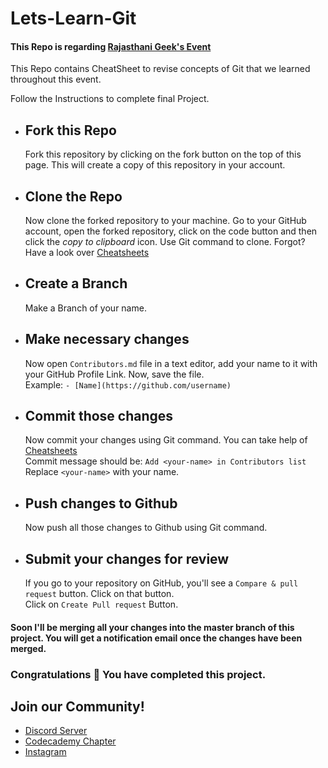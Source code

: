 # Lets-Learn-Git
#### This Repo is regarding [Rajasthani Geek's Event](https://community.codecademy.com/events/details/codecademy-rajasthani-geeks-presents-lets-learn-git/)

This Repo contains CheatSheet to revise concepts of Git that we learned throughout this event.

Follow the Instructions to complete final Project.
- ## Fork this Repo
  Fork this repository by clicking on the fork button on the top of this page. This will create a copy of this repository in your account.
- ## Clone the Repo
  Now clone the forked repository to your machine. Go to your GitHub account, open the forked repository, click on the code button and then click the _copy to clipboard_ icon.
  Use Git command to clone. Forgot? Have a look over [Cheatsheets](https://github.com/Punit-Choudhary/Lets-Learn-Git/tree/main/Cheatsheets)
- ## Create a Branch
  Make a Branch of your name.
- ## Make necessary changes
  Now open `Contributors.md` file in a text editor, add your name to it with your GitHub Profile Link. Now, save the file.<br>
  Example: `- [Name](https://github.com/username)`
- ## Commit those changes
  Now commit your changes using Git command. You can take help of [Cheatsheets](https://github.com/Punit-Choudhary/Lets-Learn-Git/tree/main/Cheatsheets) <br>
  Commit message should be: `Add <your-name> in Contributors list` <br>
  Replace `<your-name>` with your name.
- ## Push changes to Github
  Now push all those changes to Github using Git command.
- ## Submit your changes for review
  If you go to your repository on GitHub, you'll see a `Compare & pull request` button. Click on that button.<br>
  Click on `Create Pull request` Button.

#### Soon I'll be merging all your changes into the master branch of this project. You will get a notification email once the changes have been merged. <br>

### Congratulations 🎉 You have completed this project.

## Join our Community!
- [Discord Server](https://discord.gg/bM9Wy6Yzn2)
- [Codecademy Chapter](https://community.codecademy.com/rajasthani-geeks/)
- [Instagram](https://www.instagram.com/pragmaticprogrammer/)
